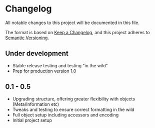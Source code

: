 # Changelog
All notable changes to this project will be documented in this file.

The format is based on [Keep a Changelog](https://keepachangelog.com/en/1.0.0/),
and this project adheres to [Semantic Versioning](https://semver.org/spec/v2.0.0.html).

## Under development

* Stable release testing and testing "in the wild"
* Prep for production version 1.0

## 0.1 - 0.5

* Upgrading structure, offering greater flexibility with objects (Meta/Information etc)
* Tweaks and testing to ensure correct formatting in the wild
* Full object setup including accessors and encoding
* Initial project setup